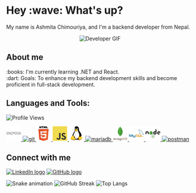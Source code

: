 <h1 align="left">Hey :wave: What's up?</h1>
<p align="left">My name is Ashmita Chimouriya, and I'm a backend developer from Nepal.</p>
<div align="center">
  <img src="https://media.giphy.com/media/qgQUggAC3Pfv687qPC/giphy.gif" alt="Developer GIF" width="500"/>
</div>

<h2 align="left">About me</h2>
<p align="left">
  :books: I'm currently learning .NET and React.<br>
  :dart: Goals: To enhance my backend development skills and become proficient in full-stack development.
</p>
<!-- <a href=#><img src="github-user-contribution.svg"></a> -->
<h2 align="left">Languages and Tools:</h2>
<p align="left">
  <img src="https://komarev.com/ghpvc/?username=ashmita246&color=blue" alt="Profile Views" />
</p>
<div align="left">
 <a href="https://expressjs.com" target="_blank" rel="noreferrer">
    <img src="https://raw.githubusercontent.com/devicons/devicon/master/icons/express/express-original-wordmark.svg" alt="express" width="40" height="40"/>
  </a>
  <a href="https://git-scm.com/" target="_blank" rel="noreferrer">
    <img src="https://www.vectorlogo.zone/logos/git-scm/git-scm-icon.svg" alt="git" width="40" height="40"/>
  </a>
  <a href="https://www.w3.org/html/" target="_blank" rel="noreferrer">
    <img src="https://raw.githubusercontent.com/devicons/devicon/master/icons/html5/html5-original-wordmark.svg" alt="html5" width="40" height="40"/>
  </a>
  <a href="https://developer.mozilla.org/en-US/docs/Web/JavaScript" target="_blank" rel="noreferrer">
    <img src="https://raw.githubusercontent.com/devicons/devicon/master/icons/javascript/javascript-original.svg" alt="javascript" width="40" height="40"/>
  </a>
  <a href="https://www.linux.org/" target="_blank" rel="noreferrer">
    <img src="https://raw.githubusercontent.com/devicons/devicon/master/icons/linux/linux-original.svg" alt="linux" width="40" height="40"/>
  </a>
  <a href="https://mariadb.org/" target="_blank" rel="noreferrer">
    <img src="https://www.vectorlogo.zone/logos/mariadb/mariadb-icon.svg" alt="mariadb" width="40" height="40"/>
  </a>
  <a href="https://www.mongodb.com/" target="_blank" rel="noreferrer">
    <img src="https://raw.githubusercontent.com/devicons/devicon/master/icons/mongodb/mongodb-original-wordmark.svg" alt="mongodb" width="40" height="40"/>
  </a>
  <a href="https://www.mysql.com/" target="_blank" rel="noreferrer">
    <img src="https://raw.githubusercontent.com/devicons/devicon/master/icons/mysql/mysql-original-wordmark.svg" alt="mysql" width="40" height="40"/>
  </a>
  <a href="https://nodejs.org" target="_blank" rel="noreferrer">
    <img src="https://raw.githubusercontent.com/devicons/devicon/master/icons/nodejs/nodejs-original-wordmark.svg" alt="nodejs" width="40" height="40"/>
  </a>
  <a href="https://postman.com" target="_blank" rel="noreferrer">
    <img src="https://www.vectorlogo.zone/logos/getpostman/getpostman-icon.svg" alt="postman" width="40" height="40"/>
  </a>
</div>

<h2 align="left">Connect with me</h2>
<p align="left">
  <a href="https://np.linkedin.com/in/ashmita-c-141886225"><img src="https://cdn.jsdelivr.net/gh/devicons/devicon/icons/linkedin/linkedin-original.svg" height="40" alt="LinkedIn logo" /></a>
  <a href="https://github.com/ashmita246"><img src="https://cdn.jsdelivr.net/gh/devicons/devicon/icons/github/github-original.svg" height="40" alt="GitHub logo" /></a>
</p>

![Snake animation](https://raw.githubusercontent.com/{ashmita246}/{Ashmita246}/github-contribution-grid-snake.svg)
![GitHub Streak](https://github-readme-streak-stats.herokuapp.com/?user=ashmita246&theme=dark&hide_border=true)
![Top Langs](https://github-readme-stats.vercel.app/api/top-langs/?username=ashmita246&layout=compact&theme=dark&hide_border=true)
